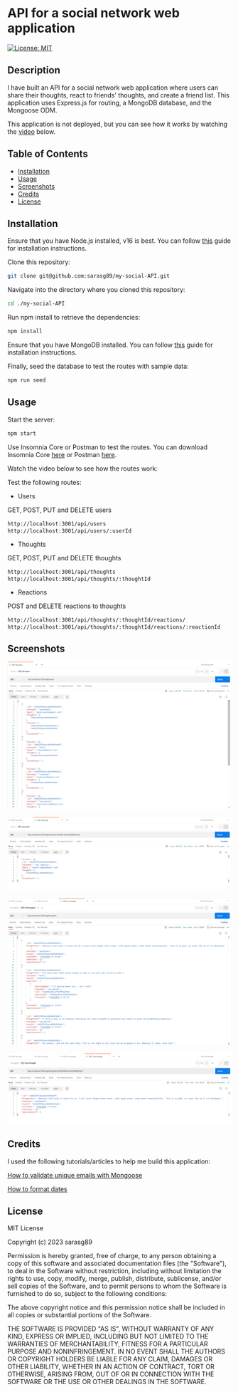 # API for a social network web application 

[![License: MIT](https://img.shields.io/badge/License-MIT-yellow.svg)](https://opensource.org/licenses/MIT)

## Description

I have built an API for a social network web application where users can share their thoughts, react to friends' thoughts, and create a friend list. This application uses Express.js for routing, a MongoDB database, and the Mongoose ODM.

This application is not deployed, but you can see how it works by watching the [video](#usage) below.

## Table of Contents

- [Installation](#installation)
- [Usage](#usage)
- [Screenshots](#screenshots)
- [Credits](#credits)
- [License](#license)

## Installation

Ensure that you have Node.js installed, v16 is best. You can follow [this](https://coding-boot-camp.github.io/full-stack/nodejs/how-to-install-nodejs) guide for installation instructions.

Clone this repository:

```bash
git clone git@github.com:sarasg89/my-social-API.git
```

Navigate into the directory where you cloned this repository:

```bash
cd ./my-social-API
```

Run npm install to retrieve the dependencies:

```bash
npm install
```

Ensure that you have MongoDB installed. You can follow [this](https://docs.mongodb.com/manual/installation/) guide for installation instructions.

Finally, seed the database to test the routes with sample data:

```bash
npm run seed
```

## Usage

Start the server:

```bash
npm start
```

Use Insomnia Core or Postman to test the routes. You can download Insomnia Core [here](https://insomnia.rest/download) or Postman [here](https://www.postman.com/downloads/).

Watch the video below to see how the routes work:

Test the following routes:

- Users

GET, POST, PUT and DELETE users

```http
http://localhost:3001/api/users
http://localhost:3001/api/users/:userId
```

- Thoughts

GET, POST, PUT and DELETE thoughts

```http
http://localhost:3001/api/thoughts
http://localhost:3001/api/thoughts/:thoughtId
```

- Reactions

POST and DELETE reactions to thoughts

```http
http://localhost:3001/api/thoughts/:thoughtId/reactions/
http://localhost:3001/api/thoughts/:thoughtId/reactions/:reactionId
```

## Screenshots

![Get all users](./assets/images/get%20all%20users.png)

![Get user by id](./assets/images/get%20users.png)

![Get all thoughts](./assets/images/get%20all%20thoughts.png)

![Get thought by id](./assets/images/get%20thought.png)


## Credits

I used the following tutorials/articles to help me build this application:

[How to validate unique emails with Mongoose](https://masteringjs.io/tutorials/mongoose/mongoose-validate-unique-email)

[How to format dates](https://www.w3schools.com/jsref/jsref_getseconds.asp)

## License

MIT License

Copyright (c) 2023 sarasg89

Permission is hereby granted, free of charge, to any person obtaining a copy of this software and associated documentation files (the "Software"), to deal in the Software without restriction, including without limitation the rights to use, copy, modify, merge, publish, distribute, sublicense, and/or sell copies of the Software, and to permit persons to whom the Software is furnished to do so, subject to the following conditions:

The above copyright notice and this permission notice shall be included in all copies or substantial portions of the Software.

THE SOFTWARE IS PROVIDED "AS IS", WITHOUT WARRANTY OF ANY KIND, EXPRESS OR IMPLIED, INCLUDING BUT NOT LIMITED TO THE WARRANTIES OF MERCHANTABILITY, FITNESS FOR A PARTICULAR PURPOSE AND NONINFRINGEMENT. IN NO EVENT SHALL THE AUTHORS OR COPYRIGHT HOLDERS BE LIABLE FOR ANY CLAIM, DAMAGES OR OTHER LIABILITY, WHETHER IN AN ACTION OF CONTRACT, TORT OR OTHERWISE, ARISING FROM, OUT OF OR IN CONNECTION WITH THE SOFTWARE OR THE USE OR OTHER DEALINGS IN THE SOFTWARE.